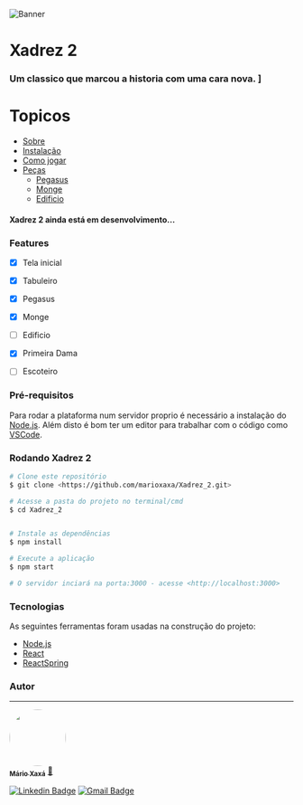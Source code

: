 ![Banner](./assets/banner.png)

# Xadrez 2
### Um classico que marcou a historia com uma cara nova. ]

Topicos
=================

   * [Sobre](#Sobre)
   * [Instalação](#instalacao)
   * [Como jogar](#como-jogar)
   * [Peças](#peças)
        * [Pegasus](#pegasus)
        * [Monge](#monge)
        * [Edificio](#edificio)

#### Xadrez 2 ainda está em desenvolvimento...

### Features

- [x] Tela inicial
- [x] Tabuleiro
- [x] Pegasus
- [x] Monge
- [ ] Edificio
- [x] Primeira Dama
- [ ] Escoteiro


### Pré-requisitos

Para rodar a plataforma num servidor proprio é necessário a instalação do [Node.js](https://nodejs.org/en/). Além disto é bom ter um editor para trabalhar com o código como [VSCode](https://code.visualstudio.com/).

### Rodando Xadrez 2

```bash
# Clone este repositório
$ git clone <https://github.com/marioxaxa/Xadrez_2.git>

# Acesse a pasta do projeto no terminal/cmd
$ cd Xadrez_2


# Instale as dependências
$ npm install

# Execute a aplicação
$ npm start

# O servidor inciará na porta:3000 - acesse <http://localhost:3000>
```

### Tecnologias

As seguintes ferramentas foram usadas na construção do projeto:

- [Node.js](https://nodejs.org/en/)
- [React](https://pt-br.reactjs.org/)
- [ReactSpring](https://react-spring.dev)

### Autor
---

<a href="https://github.com/marioxaxa">
 <img style="border-radius: 50%;" src="https://avatars.githubusercontent.com/u/66087369?s=400&u=b9875ee10baaa1ccb6ad6c9d5140fde9b35131c6&v=4" width="100px;" alt=""/>
 <br />
 <sub><b>Mário Xaxá</b></sub></a> <a href="https://github.com/marioxaxa" title="MárioXaxá">🚀</a>

[![Linkedin Badge](https://img.shields.io/badge/-Thiago-blue?style=flat-square&logo=Linkedin&logoColor=white&link=https://www.linkedin.com/in/marioxaxa/)](https://www.linkedin.com/in/marioxaxa/) 
[![Gmail Badge](https://img.shields.io/badge/-marioxaxa0@gmail.com-c14438?style=flat-square&logo=Gmail&logoColor=white&link=mailto:marioxaxa0@gmail.com)](mailto:marioxaxa0@gmail.com)